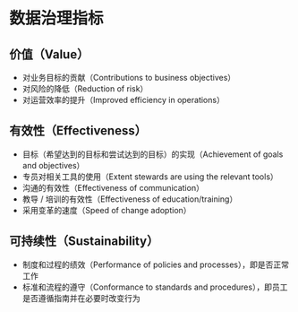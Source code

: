 # **数据治理指标**

## 价值（Value）

- 对业务目标的贡献（Contributions to business objectives）
- 对风险的降低（Reduction of risk）
- 对运营效率的提升（Improved efficiency in operations）

## 有效性（Effectiveness）

- 目标（希望达到的目标和尝试达到的目标）的实现（Achievement of goals and objectives）
- 专员对相关工具的使用（Extent stewards are using the relevant tools）
- 沟通的有效性（Effectiveness of communication）
- 教导 / 培训的有效性（Effectiveness of education/training）
- 采用变革的速度（Speed of change adoption）

## 可持续性（Sustainability）

- 制度和过程的绩效（Performance of policies and processes），即是否正常工作
- 标准和流程的遵守（Conformance to standards and procedures），即员工是否遵循指南并在必要时改变行为